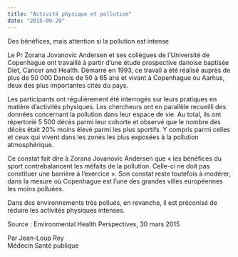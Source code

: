 ```yaml
---
title: "Activité physique et pollution"
date: "2015-09-20"
---
```


Des bénéfices, mais attention si la pollution est intense

Le Pr Zorana Jovanovic Andersen et ses collègues de l’Université de Copenhague ont travaillé à partir d’une étude prospective danoise baptisée Diet, Cancer and Health. Démarré en 1993, ce travail a été réalisé auprès de plus de 50 000 Danois de 50 à 65 ans et vivant à Copenhague ou Aarhus, deux des plus importantes cités du pays.

Les participants ont régulièrement été interrogés sur leurs pratiques en matière d’activités physiques. Les chercheurs ont en parallèle recueilli des données concernant la pollution dans leur espace de vie. Au total, ils ont répertorié 5 500 décès parmi leur cohorte et observé que le nombre des décès était 20% moins élevé parmi les plus sportifs. Y compris parmi celles et ceux qui vivent dans les zones les plus exposées à la pollution atmosphérique.

Ce constat fait dire à Zorana Jovanovic Andersen que « les bénéfices du sport contrebalancent les méfaits de la pollution. Celle-ci ne doit pas constituer une barrière à l’exercice ». Son constat reste toutefois à modérer, dans la mesure où Copenhague est l’une des grandes villes européennes les moins polluées.

Dans des environnements très pollués, en revanche, il est préconisé de réduire les activités physiques intenses.

Source : Environmental Health Perspectives, 30 mars 2015

Par Jean-Loup Rey  
Médecin Santé publique
